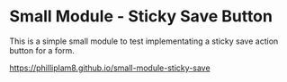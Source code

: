 # Small Module - Sticky Save Button

This is a simple small module to test implementating a sticky save action button for a form.

https://philliplam8.github.io/small-module-sticky-save
